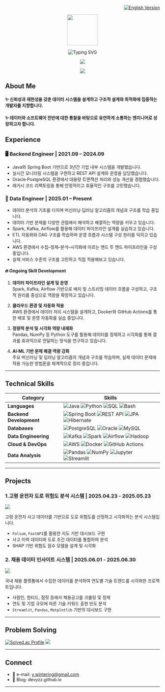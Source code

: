 <p align="right">
  <a href="./README.en.md"><img src="https://img.shields.io/badge/-🌐 English Version-blue?style=flat-square&logo=github" alt="English Version" /></a>
</p>

<p align="center"><img src="https://media.giphy.com/media/du3J3cXyzhj75IOgvA/giphy.gif" width="100"/></p> 

<p align="center"><img src="https://readme-typing-svg.demolab.com?font=Saira+Semi+Condensed&weight=800&size=40&letterSpacing=1px&duration=5000&pause=1000&color=333333&background=77FFF900&center=true&vCenter=true&width=800&lines=Hi+there!+I'm+YEZI+%F0%9F%90%B0+a+DE+in+progress" alt="Typing SVG" /></a>
</p>

<p align="center">
  <img src="https://github-readme-stats.vercel.app/api/top-langs/?username=devyzz&layout=compact&theme=graywhite" />
</p>

<p align="center">
  <img src="https://github-readme-stats.vercel.app/api?username=devyzz&show_icons=true&theme=graywhite" />
</p>

## About Me
#### ✨ 신뢰성과 재현성을 갖춘 데이터 시스템을 설계하고 구조적 설계와 최적화에 집중하는 개발자를 지향합니다.  
#### ✨ 데이터와 소프트웨어 전반에 대한 통찰을 바탕으로 유연하게 소통하는 엔지니어로 성장하고자 합니다.

## Experience

### 🖥️ Backend Engineer | 2021.09 – 2024.09

- Java와 Spring Boot 기반으로 3년간 기업 내부 시스템을 개발했습니다.  
- 실시간 모니터링 시스템을 구현하고 REST API 설계와 운영을 담당했습니다.  
- Oracle·PostgreSQL 환경에서 대용량 트랜잭션 처리와 성능 개선을 경험했습니다.  
- 레거시 코드 리팩토링을 통해 안정적이고 효율적인 구조를 고민했습니다.  

### 🔄 Data Engineer | 2025.01 – Present

- 데이터 분석의 기초를 다지며 머신러닝·딥러닝 알고리즘의 개념과 구조를 학습 중입니다.  
- 데이터 기반 문제를 다양한 관점에서 해석하고 해결하는 역량을 키우고 있습니다.  
- Spark, Kafka, Airflow를 활용해 데이터 파이프라인 설계를 실습하고 있습니다.  
- ETL 자동화와 DAG 구조를 학습하며 운영 흐름과 시스템 구성 원리를 익히고 있습니다.  
- AWS 환경에서 수집–정제–분석–시각화에 이르는 엔드 투 엔드 파이프라인을 구성 중입니다.  
- 실제 서비스 수준의 구조를 고민하고 직접 적용해보고 있습니다.  

#### 🔥 Ongoing Skill Development

1. **데이터 파이프라인 설계 및 운영** <br>
  Spark, Kafka, Airflow 기반으로 배치 및 스트리밍 데이터 흐름을 구성하고, 구조적 원리를 중심으로 역량을 확장하고 있습니다.

2. **클라우드 환경 및 자동화 적용** <br>
  AWS 환경에서 데이터 처리 시스템을 설계하고, Docker와 GitHub Actions를 통한 배포 및 운영 자동화를 실습 중입니다.

4. **정량적 분석 및 시각화 역량 내재화**  
  Pandas, NumPy 등 Python 도구를 활용해 데이터를 정제하고 시각화를 통해 결과를 효과적으로 전달하는 방식을 연구하고 있습니다.

5.  **AI·ML 기반 문제 해결 역량 강화**  
  주요 머신러닝 및 딥러닝 알고리즘의 개념과 구조를 학습하며, 실제 데이터 문제에 적용 가능한 방법론을 체계적으로 정리 중입니다.

---

## Technical Skills

| Category                  | Skills |
|---------------------------|--------|
| **Languages**             | ![Java](https://img.shields.io/badge/Java-007396?style=flat-square&logo=java&logoColor=white) ![Python](https://img.shields.io/badge/Python-3776AB?style=flat-square&logo=python&logoColor=white) ![SQL](https://img.shields.io/badge/SQL-4479A1?style=flat-square&logo=mysql&logoColor=white) ![Bash](https://img.shields.io/badge/Bash-121011?style=flat-square&logo=gnubash&logoColor=white) |
| **Backend Development**   | ![Spring Boot](https://img.shields.io/badge/Spring%20Boot-6DB33F?style=flat-square&logo=springboot&logoColor=white) ![REST API](https://img.shields.io/badge/REST%20API-005571?style=flat-square) ![JPA](https://img.shields.io/badge/JPA-59666C?style=flat-square) ![Hibernate](https://img.shields.io/badge/Hibernate-59666C?style=flat-square) |
| **Databases**             | ![PostgreSQL](https://img.shields.io/badge/PostgreSQL-336791?style=flat-square&logo=postgresql&logoColor=white) ![Oracle](https://img.shields.io/badge/Oracle-F80000?style=flat-square&logo=oracle&logoColor=white) ![MySQL](https://img.shields.io/badge/MySQL-4479A1?style=flat-square&logo=mysql&logoColor=white) |
| **Data Engineering**      | ![Kafka](https://img.shields.io/badge/Kafka-231F20?style=flat-square&logo=apachekafka&logoColor=white) ![Spark](https://img.shields.io/badge/Spark-FDEE21?style=flat-square&logo=apachespark&logoColor=black) ![Airflow](https://img.shields.io/badge/Airflow-017CEE?style=flat-square&logo=apacheairflow&logoColor=white) ![Hadoop](https://img.shields.io/badge/Hadoop-66CCFF?style=flat-square&logo=apachehadoop&logoColor=white) |
| **Cloud & DevOps**        | ![AWS](https://img.shields.io/badge/AWS-232F3E?style=flat-square&logo=amazonaws&logoColor=white) ![Docker](https://img.shields.io/badge/Docker-2496ED?style=flat-square&logo=docker&logoColor=white) ![GitHub Actions](https://img.shields.io/badge/GitHub%20Actions-2088FF?style=flat-square&logo=githubactions&logoColor=white) |
| **Data Analysis**         | ![Pandas](https://img.shields.io/badge/Pandas-150458?style=flat-square&logo=pandas&logoColor=white) ![NumPy](https://img.shields.io/badge/NumPy-013243?style=flat-square&logo=numpy&logoColor=white) ![Jupyter](https://img.shields.io/badge/Jupyter-F37626?style=flat-square&logo=jupyter&logoColor=white) ![Streamlit](https://img.shields.io/badge/Streamlit-FF4B4B?style=flat-square&logo=streamlit&logoColor=white) |

---

## Projects

### 1.고령 운전자 도로 위험도 분석 시스템 | 2025.04.23 - 2025.05.23
<img src="https://github-readme-stats.vercel.app/api/pin/?username=devyzz&repo=senior-road-risk-analyzer&theme=graywhite" />

고령 운전자 사고 데이터를 기반으로 도로 위험도를 산정하고 시각화하는 분석 시스템입니다.

- `Folium`, `FastAPI`를 활용한 지도 기반 대시보드 구현
- 사고 이력 데이터와 도로 조건 데이터를 통합하여 분석
- SHAP 기반 위험도 점수 모델을 설계 및 시각화

### 2. 채용 데이터 인사이트 시스템 | 2025.06.01 - 2025.06.30
<img src="https://github-readme-stats.vercel.app/api/pin/?username=devyzz&repo=datajob-insight&theme=graywhite" />

국내 채용 플랫폼에서 수집한 데이터를 분석하여 연도별 기술 트렌드를 시각화한 프로젝트입니다.

- 사람인, 원티드, 점핏 등에서 채용공고를 크롤링 및 정제
- 연도 및 기업 규모에 따른 기술 키워드 출현 빈도 분석
- `Streamlit`, `Pandas`, `Matplotlib` 기반의 대시보드 구현

---

## Problem Solving

[![Solved.ac Profile](http://mazassumnida.wtf/api/generate_badge?boj=medmedeee)](https://solved.ac/medmedeee)  <img src="http://mazandi.herokuapp.com/api?handle=medmedeee&theme=cold"/>

---

<!-- ![Top Languages](https://github-readme-stats.vercel.app/api/top-langs/?username=devyzz&layout=compact&theme=default) -->

## Connect

- 📧 e-mail: y.wintering@gmail.com
- 📝 Blog: devyzz.github.io
---
